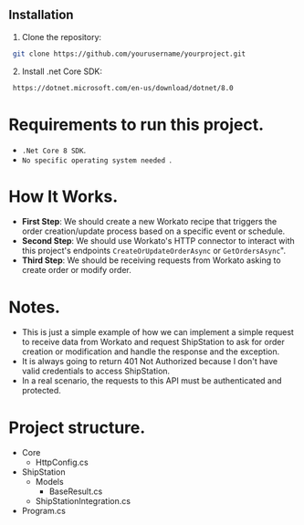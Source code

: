  
## Installation
1. Clone the repository:
```bash
 git clone https://github.com/yourusername/yourproject.git
```
2. Install .net Core SDK:
```bash
 https://dotnet.microsoft.com/en-us/download/dotnet/8.0
```
# Requirements to run this project.
- `.Net Core 8 SDK`.
- `No specific operating system needed `.

# How It Works.
- **First Step**: We should create a new Workato recipe that triggers the order creation/update process based on a specific event or schedule.
- **Second Step**: We should use Workato's HTTP connector to interact with this project's endpoints `CreateOrUpdateOrderAsync` or `GetOrdersAsync`".
- **Third Step**: We should be receiving requests from Workato asking  to create order or modify order.
# Notes.
-  This is just a simple example of how we can implement a simple request to receive data from Workato and request ShipStation to ask for order  creation or modification and handle the response and the exception.
- It is always going to return 401 Not Authorized because I don't have valid credentials to access ShipStation.
- In a real scenario, the requests to this API must be authenticated and protected.


# Project structure.
- Core
  - HttpConfig.cs
- ShipStation
    - Models
        - BaseResult.cs
    - ShipStationIntegration.cs
- Program.cs


